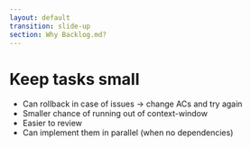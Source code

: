 ```yaml
---
layout: default
transition: slide-up
section: Why Backlog.md?
---
```


# Keep tasks small

<v-clicks>

* Can rollback in case of issues -> change ACs and try again
* Smaller chance of running out of context-window
* Easier to review
* Can implement them in parallel (when no dependencies)

</v-clicks>
